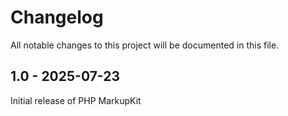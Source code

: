 # Changelog

All notable changes to this project will be documented in this file.

## 1.0 - 2025-07-23
Initial release of PHP MarkupKit
